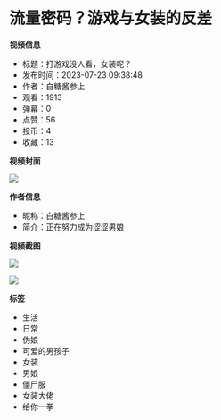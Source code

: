 # 流量密码？游戏与女装的反差

**视频信息**

*   标题：打游戏没人看，女装呢？
*   发布时间：2023-07-23 09:38:48
*   作者：白糖酱参上
*   观看：1913
*   弹幕：0
*   点赞：56
*   投币：4
*   收藏：13

**视频封面**

![](//i0.hdslb.com/bfs/archive/7bdd8020350fd6f4800edc1d670a2fe765226b56.jpg@518w_290h_1c_!web-video-share-cover.webp)

**作者信息**

*   昵称：白糖酱参上
*   简介：正在努力成为涩涩男娘

**视频截图**

![](//i0.hdslb.com/bfs/archive/7bdd8020350fd6f4800edc1d670a2fe765226b56.jpg@100w_100h_1c.webp)

![](//i0.hdslb.com/bfs/face/8d84085a881bb19e6bec6a30dd979ab8a673c39a.jpg@96w.webp)

**标签**

*   生活
*   日常
*   伪娘
*   可爱的男孩子
*   女装
*   男娘
*   僵尸服
*   女装大佬
*   给你一拳

